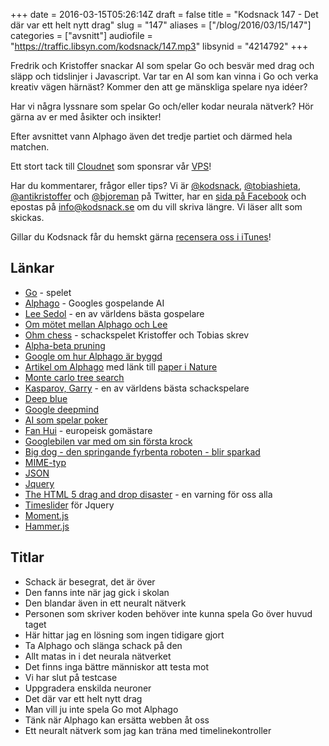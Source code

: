 +++
date = 2016-03-15T05:26:14Z
draft = false
title = "Kodsnack 147 - Det där var ett helt nytt drag"
slug = "147"
aliases = ["/blog/2016/03/15/147"]
categories = ["avsnitt"]
audiofile = "https://traffic.libsyn.com/kodsnack/147.mp3"
libsynid = "4214792"
+++

Fredrik och Kristoffer snackar AI som spelar Go och besvär med drag och släpp och tidslinjer i Javascript. Var tar en AI som kan vinna i Go och verka kreativ vägen härnäst? Kommer den att ge mänskliga spelare nya idéer?

Har vi några lyssnare som spelar Go och/eller kodar neurala nätverk? Hör gärna av er med åsikter och insikter!

Efter avsnittet vann Alphago även det tredje partiet och därmed hela matchen.

Ett stort tack till [Cloudnet](http://www.cloudnet.se) som sponsrar vår [VPS](http://en.wikipedia.org/wiki/Virtual_private_server)!

Har du kommentarer, frågor eller tips? Vi är [@kodsnack](https://www.twitter.com/kodsnack), [@tobiashieta](https://www.twitter.com/tobiashieta), [@antikristoffer](https://www.twitter.com/antikristoffer) och [@bjoreman](https://www.twitter.com/bjoreman) på Twitter, har en [sida på Facebook](https://www.facebook.com/kodsnack) och epostas på [info@kodsnack.se](mailto:info@kodsnack.se) om du vill skriva längre. Vi läser allt som skickas.

Gillar du Kodsnack får du hemskt gärna [recensera oss i iTunes](http://itunes.apple.com/se/podcast/kodsnack/id561631498?l=en)!

## Länkar ##
* [Go](https://en.wikipedia.org/wiki/Go_%28game%29) - spelet
* [Alphago](https://deepmind.com/alpha-go.html) - Googles gospelande AI
* [Lee Sedol](https://en.wikipedia.org/wiki/Lee_Sedol) - en av världens bästa gospelare
* [Om mötet mellan Alphago och Lee](https://gogameguru.com/tag/deepmind-alphago-lee-sedol/)
* [Ohm chess](https://ohminteractive.wordpress.com/ohmchesshd/) - schackspelet Kristoffer och Tobias skrev
* [Alpha-beta pruning](https://en.wikipedia.org/wiki/Alpha%E2%80%93beta_pruning)
* [Google om hur Alphago är byggd](http://googleresearch.blogspot.se/2016/01/alphago-mastering-ancient-game-of-go.html)
* [Artikel om Alphago](http://googleresearch.blogspot.se/2016/01/alphago-mastering-ancient-game-of-go.html) med länk till [paper i Nature](http://www.nature.com/nature/journal/v529/n7587/full/nature16961.html)
* [Monte carlo tree search](https://en.wikipedia.org/wiki/Monte_Carlo_tree_search)
* [Kasparov, Garry](https://en.wikipedia.org/wiki/Garry_Kasparov) - en av världens bästa schackspelare
* [Deep blue](https://en.wikipedia.org/wiki/Deep_Blue_%28chess_computer%29)
* [Google deepmind](https://deepmind.com)
* [AI som spelar poker](https://en.wikipedia.org/wiki/Computer_poker_players#Artificial_Intelligence)
* [Fan Hui](https://en.wikipedia.org/wiki/Fan_Hui) - europeisk gomästare
* [Googlebilen var med om sin första krock](http://www.wired.com/2016/02/googles-self-driving-car-may-caused-first-crash/)
* [Big dog - den springande fyrbenta roboten - blir sparkad](https://youtu.be/cNZPRsrwumQ?t=34s)
* [MIME-typ](https://en.wikipedia.org/wiki/MIME#Content-Type)
* [JSON](http://www.json.org/)
* [Jquery](https://en.wikipedia.org/wiki/JQuery)
* [The HTML 5 drag and drop disaster](http://www.quirksmode.org/blog/archives/2009/09/the_html5_drag.html) - en varning för oss alla
* [Timeslider](http://visjs.org/) för Jquery
* [Moment.js](http://momentjs.com/)
* [Hammer.js](http://hammerjs.github.io/)

## Titlar ##
* Schack är besegrat, det är över
* Den fanns inte när jag gick i skolan
* Den blandar även in ett neuralt nätverk
* Personen som skriver koden behöver inte kunna spela Go över huvud taget
* Här hittar jag en lösning som ingen tidigare gjort
* Ta Alphago och slänga schack på den
* Allt matas in i det neurala nätverket
* Det finns inga bättre människor att testa mot
* Vi har slut på testcase
* Uppgradera enskilda neuroner
* Det där var ett helt nytt drag
* Man vill ju inte spela Go mot Alphago
* Tänk när Alphago kan ersätta webben åt oss
* Ett neuralt nätverk som jag kan träna med timelinekontroller